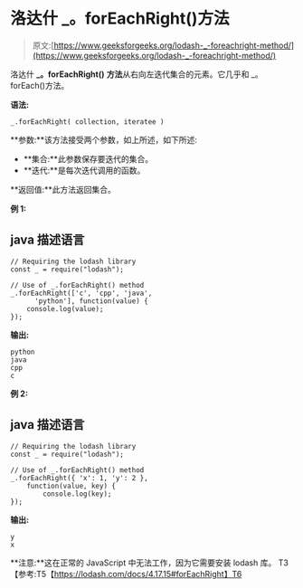 # 洛达什 _。forEachRight()方法

> 原文:[https://www.geeksforgeeks.org/lodash-_-foreachright-method/](https://www.geeksforgeeks.org/lodash-_-foreachright-method/)

洛达什 **_。forEachRight()** **方法**从右向左迭代集合的元素。它几乎和 _。forEach()方法。

**语法:**

```
_.forEachRight( collection, iteratee )

```

**参数:**该方法接受两个参数，如上所述，如下所述:

*   **集合:**此参数保存要迭代的集合。
*   **迭代:**是每次迭代调用的函数。

**返回值:**此方法返回集合。

**例 1:**

## java 描述语言

```
// Requiring the lodash library  
const _ = require("lodash");  

// Use of _.forEachRight() method 
_.forEachRight(['c', 'cpp', 'java',
      'python'], function(value) {
    console.log(value);
});
```

**输出:**

```
python
java
cpp
c

```

**例 2:**

## java 描述语言

```
// Requiring the lodash library  
const _ = require("lodash");  

// Use of _.forEachRight() method 
_.forEachRight({ 'x': 1, 'y': 2 }, 
    function(value, key) {
        console.log(key);
});
```

**输出:**

```
y
x

```

**注意:**这在正常的 JavaScript 中无法工作，因为它需要安装 lodash 库。
T3【参考:T5【https://lodash.com/docs/4.17.15#forEachRight】T6